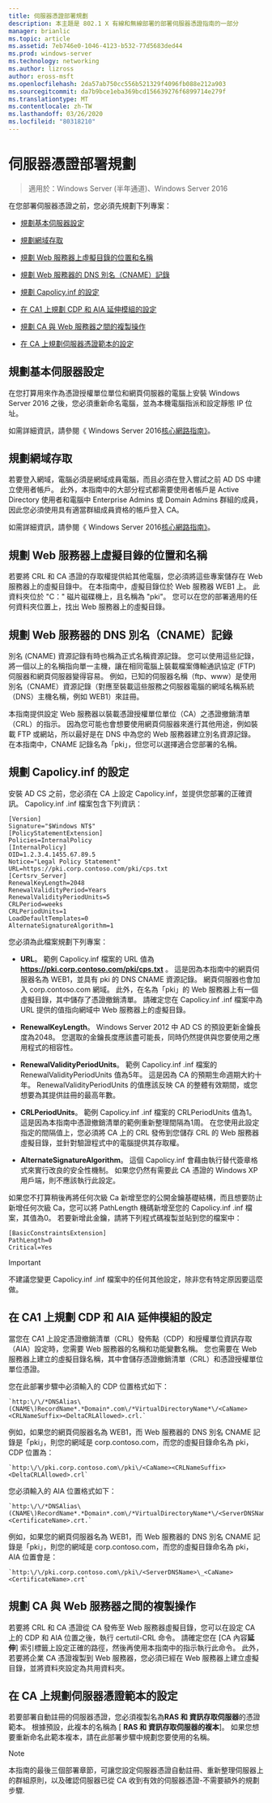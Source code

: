 ```yaml
---
title: 伺服器憑證部署規劃
description: 本主題是 802.1 X 有線和無線部署的部署伺服器憑證指南的一部分
manager: brianlic
ms.topic: article
ms.assetid: 7eb746e0-1046-4123-b532-77d5683ded44
ms.prod: windows-server
ms.technology: networking
ms.author: lizross
author: eross-msft
ms.openlocfilehash: 2da57ab750cc556b521329f4096fb088e212a903
ms.sourcegitcommit: da7b9bce1eba369bcd156639276f6899714e279f
ms.translationtype: MT
ms.contentlocale: zh-TW
ms.lasthandoff: 03/26/2020
ms.locfileid: "80318210"
---
```

# <a name="server-certificate-deployment-planning"></a>伺服器憑證部署規劃

>適用於：Windows Server (半年通道)、Windows Server 2016

在您部署伺服器憑證之前，您必須先規劃下列專案：  
  
-   [規劃基本伺服器設定](#bkmk_basic)  
  
-   [規劃網域存取](#bkmk_domain)  
  
-   [規劃 Web 服務器上虛擬目錄的位置和名稱](#bkmk_virtual)  
  
-   [規劃 Web 服務器的 DNS 別名（CNAME）記錄](#bkmk_cname)  
  
-   [規劃 Capolicy.inf 的設定](#bkmk_capolicy)  
  
-   [在 CA1 上規劃 CDP 和 AIA 延伸模組的設定](#bkmk_cdp)  
  
-   [規劃 CA 與 Web 服務器之間的複製操作](#bkmk_copy)  
  
-   [在 CA 上規劃伺服器憑證範本的設定](#bkmk_template)  
  
## <a name="plan-basic-server-configuration"></a><a name="bkmk_basic"></a>規劃基本伺服器設定  
在您打算用來作為憑證授權單位單位和網頁伺服器的電腦上安裝 Windows Server 2016 之後，您必須重新命名電腦，並為本機電腦指派和設定靜態 IP 位址。  
  
如需詳細資訊，請參閱《 Windows Server 2016[核心網路指南》](../../../core-network-guide/Core-Network-Guide.md)。  
  
## <a name="plan-domain-access"></a><a name="bkmk_domain"></a>規劃網域存取  
若要登入網域，電腦必須是網域成員電腦，而且必須在登入嘗試之前 AD DS 中建立使用者帳戶。 此外，本指南中的大部分程式都需要使用者帳戶是 Active Directory 使用者和電腦中 Enterprise Admins 或 Domain Admins 群組的成員，因此您必須使用具有適當群組成員資格的帳戶登入 CA。  
  
如需詳細資訊，請參閱《 Windows Server 2016[核心網路指南》](../../../core-network-guide/Core-Network-Guide.md)。  
  
## <a name="plan-the-location-and-name-of-the-virtual-directory-on-your-web-server"></a><a name="bkmk_virtual"></a>規劃 Web 服務器上虛擬目錄的位置和名稱  
若要將 CRL 和 CA 憑證的存取權提供給其他電腦，您必須將這些專案儲存在 Web 服務器上的虛擬目錄中。 在本指南中，虛擬目錄位於 Web 服務器 WEB1 上。 此資料夾位於 "C：" 磁片磁碟機上，且名稱為 "pki"。 您可以在您的部署適用的任何資料夾位置上，找出 Web 服務器上的虛擬目錄。  
  
## <a name="plan-a-dns-alias-cname-record-for-your-web-server"></a><a name="bkmk_cname"></a>規劃 Web 服務器的 DNS 別名（CNAME）記錄  
別名 (CNAME) 資源記錄有時也稱為正式名稱資源記錄。 您可以使用這些記錄，將一個以上的名稱指向單一主機，讓在相同電腦上裝載檔案傳輸通訊協定 (FTP) 伺服器和網頁伺服器變得容易。 例如，已知的伺服器名稱（ftp、www）是使用別名（CNAME）資源記錄（對應至裝載這些服務之伺服器電腦的網域名稱系統（DNS）主機名稱，例如 WEB1）來註冊。  
  
本指南提供設定 Web 服務器以裝載憑證授權單位單位（CA）之憑證撤銷清單（CRL）的指示。 因為您可能也會想要使用網頁伺服器來進行其他用途，例如裝載 FTP 或網站，所以最好是在 DNS 中為您的 Web 服務器建立別名資源記錄。 在本指南中，CNAME 記錄名為「pki」，但您可以選擇適合您部署的名稱。  
  
## <a name="plan-configuration-of-capolicyinf"></a><a name="bkmk_capolicy"></a>規劃 Capolicy.inf 的設定  
安裝 AD CS 之前，您必須在 CA 上設定 Capolicy.inf，並提供您部署的正確資訊。 Capolicy.inf .inf 檔案包含下列資訊：  
  
```  
[Version]  
Signature="$Windows NT$"  
[PolicyStatementExtension]  
Policies=InternalPolicy  
[InternalPolicy]  
OID=1.2.3.4.1455.67.89.5  
Notice="Legal Policy Statement"  
URL=https://pki.corp.contoso.com/pki/cps.txt  
[Certsrv_Server]  
RenewalKeyLength=2048  
RenewalValidityPeriod=Years  
RenewalValidityPeriodUnits=5  
CRLPeriod=weeks  
CRLPeriodUnits=1  
LoadDefaultTemplates=0  
AlternateSignatureAlgorithm=1  
```  
您必須為此檔案規劃下列專案：  
  
-   **URL**。 範例 Capolicy.inf 檔案的 URL 值為 **https://pki.corp.contoso.com/pki/cps.txt** 。 這是因為本指南中的網頁伺服器名為 WEB1，並具有 pki 的 DNS CNAME 資源記錄。 網頁伺服器也會加入 corp.contoso.com 網域。 此外，在名為「pki」的 Web 服務器上有一個虛擬目錄，其中儲存了憑證撤銷清單。 請確定您在 Capolicy.inf .inf 檔案中為 URL 提供的值指向網域中 Web 服務器上的虛擬目錄。  
  
-   **RenewalKeyLength**。 Windows Server 2012 中 AD CS 的預設更新金鑰長度為2048。 您選取的金鑰長度應該盡可能長，同時仍然提供與您要使用之應用程式的相容性。  
  
-   **RenewalValidityPeriodUnits**。 範例 Capolicy.inf .inf 檔案的 RenewalValidityPeriodUnits 值為5年。 這是因為 CA 的預期生命週期大約十年。 RenewalValidityPeriodUnits 的值應該反映 CA 的整體有效期間，或您想要為其提供註冊的最高年數。  
  
-   **CRLPeriodUnits**。 範例 Capolicy.inf .inf 檔案的 CRLPeriodUnits 值為1。 這是因為本指南中憑證撤銷清單的範例重新整理間隔為1周。 在您使用此設定指定的間隔值上，您必須將 CA 上的 CRL 發佈到您儲存 CRL 的 Web 服務器虛擬目錄，並針對驗證程式中的電腦提供其存取權。  
  
-   **AlternateSignatureAlgorithm**。 這個 Capolicy.inf 會藉由執行替代簽章格式來實行改良的安全性機制。 如果您仍然有需要此 CA 憑證的 Windows XP 用戶端，則不應該執行此設定。  
  
如果您不打算稍後再將任何次級 Ca 新增至您的公開金鑰基礎結構，而且想要防止新增任何次級 Ca，您可以將 PathLength 機碼新增至您的 Capolicy.inf .inf 檔案，其值為0。 若要新增此金鑰，請將下列程式碼複製並貼到您的檔案中：  
  
```  
[BasicConstraintsExtension]  
PathLength=0  
Critical=Yes  
```  
  
> [!IMPORTANT]  
> 不建議您變更 Capolicy.inf .inf 檔案中的任何其他設定，除非您有特定原因要這麼做。  
  
## <a name="plan-configuration-of-the-cdp-and-aia-extensions-on-ca1"></a><a name="bkmk_cdp"></a>在 CA1 上規劃 CDP 和 AIA 延伸模組的設定  
當您在 CA1 上設定憑證撤銷清單（CRL）發佈點（CDP）和授權單位資訊存取（AIA）設定時，您需要 Web 服務器的名稱和功能變數名稱。 您也需要在 Web 服務器上建立的虛擬目錄名稱，其中會儲存憑證撤銷清單（CRL）和憑證授權單位單位憑證。  
  
您在此部署步驟中必須輸入的 CDP 位置格式如下：  
      
    `http:\/\/*DNSAlias\(CNAME\)RecordName*.*Domain*.com\/*VirtualDirectoryName*\/<CaName><CRLNameSuffix><DeltaCRLAllowed>.crl.`  
      
例如，如果您的網頁伺服器名為 WEB1，而 Web 服務器的 DNS 別名 CNAME 記錄是「pki」，則您的網域是 corp.contoso.com，而您的虛擬目錄命名為 pki，CDP 位置為：  
      
    `http:\/\/pki.corp.contoso.com\/pki\/<CaName><CRLNameSuffix><DeltaCRLAllowed>.crl`  
      
您必須輸入的 AIA 位置格式如下：  
      
    `http:\/\/*DNSAlias\(CNAME\)RecordName*.*Domain*.com\/*VirtualDirectoryName*\/<ServerDNSName>\_<CaName><CertificateName>.crt.`  
      
例如，如果您的網頁伺服器名為 WEB1，而 Web 服務器的 DNS 別名 CNAME 記錄是「pki」，則您的網域是 corp.contoso.com，而您的虛擬目錄命名為 pki，AIA 位置會是：  
      
    `http:\/\/pki.corp.contoso.com\/pki\/<ServerDNSName>\_<CaName><CertificateName>.crt`  
      
## <a name="plan-the-copy-operation-between-the-ca-and-the-web-server"></a><a name="bkmk_copy"></a>規劃 CA 與 Web 服務器之間的複製操作  
若要將 CRL 和 CA 憑證從 CA 發佈至 Web 服務器虛擬目錄，您可以在設定 CA 上的 CDP 和 AIA 位置之後，執行 certutil-CRL 命令。 請確定您在 [CA 內容**延伸**] 索引標籤上設定正確的路徑，然後再使用本指南中的指示執行此命令。 此外，若要將企業 CA 憑證複製到 Web 服務器，您必須已經在 Web 服務器上建立虛擬目錄，並將資料夾設定為共用資料夾。  
  
## <a name="plan-the-configuration-of-the-server-certificate-template-on-the-ca"></a><a name="bkmk_template"></a>在 CA 上規劃伺服器憑證範本的設定  
若要部署自動註冊的伺服器憑證，您必須複製名為**RAS 和 資訊存取伺服器**的憑證範本。 根據預設，此複本的名稱為 [ **RAS 和 資訊存取伺服器的複本**]。 如果您想要重新命名此範本複本，請在此部署步驟中規劃您要使用的名稱。  
  
> [!NOTE]  
> 本指南的最後三個部署章節，可讓您設定伺服器憑證自動註冊、重新整理伺服器上的群組原則，以及確認伺服器已從 CA 收到有效的伺服器憑證-不需要額外的規劃步驟.  
  


